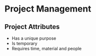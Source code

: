 # Project Management

## Project Attributes
- Has a unique purpose
- Is temporary
- Requires time, material and people

